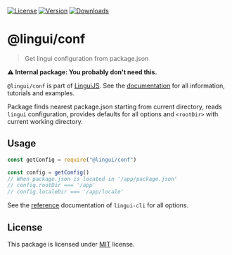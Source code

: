 [![License][badge-license]][license]
[![Version][badge-version]][package]
[![Downloads][badge-downloads]][package]

# @lingui/conf

> Get lingui configuration from package.json

**⚠️ Internal package: You probably don't need this.**

`@lingui/conf` is part of [LinguiJS][linguijs]. See the [documentation][documentation] for all information, tutorials and examples.

Package finds nearest package.json starting from current directory, reads `lingui` configuration, provides defaults for all options and `<rootDir>` with current working directory.

## Usage

```js
const getConfig = require("@lingui/conf")

const config = getConfig()
// When package.json is located in '/app/package.json'
// config.rootDir === '/app'
// config.localeDir === '/app/locale'
```

See the [reference][reference] documentation of `lingui-cli` for all options.

## License

This package is licensed under [MIT][license] license.

[license]: https://github.com/lingui/js-lingui/blob/main/LICENSE
[linguijs]: https://github.com/lingui/js-lingui
[documentation]: https://lingui.dev
[reference]: https://lingui.dev/ref/conf
[package]: https://www.npmjs.com/package/@lingui/conf
[badge-downloads]: https://img.shields.io/npm/dw/@lingui/conf.svg
[badge-version]: https://img.shields.io/npm/v/@lingui/conf.svg
[badge-license]: https://img.shields.io/npm/l/@lingui/conf.svg
